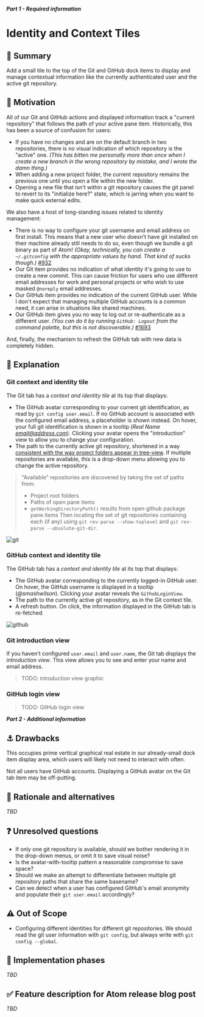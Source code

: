**_Part 1 - Required information_**

# Identity and Context Tiles

## :memo: Summary

Add a small tile to the top of the Git and GitHub dock items to display and manage contextual information like the currently authenticated user and the active git repository.

## :checkered_flag: Motivation

All of our Git and GitHub actions and displayed information track a "current repository" that follows the path of your active pane item. Historically, this has been a source of confusion for users:

* If you have no changes and are on the default branch in two repositories, there is no visual indication of which repository is the "active" one. _(This has bitten me personally more than once when I create a new branch in the wrong repository by mistake, and I wrote the damn thing.)_
* When adding a new project folder, the current repository remains the previous one until you open a file within the new folder.
* Opening a new file that isn't within a git repository causes the git panel to revert to its "initialize here?" state, which is jarring when you want to make quick external edits.

We also have a host of long-standing issues related to identity management:

* There is no way to configure your git username and email address on first install. This means that a new user who doesn't have git installed on their machine already still needs to do so, even though we bundle a git binary as part of Atom! _(Okay, technically, you can create a `~/.gitconfig` with the appropriate values by hand. That kind of sucks though.)_ [#932](https://github.com/atom/github/issues/932)
* Our Git item provides no indication of what identity it's going to use to create a new commit. This can cause friction for users who use different email addresses for work and personal projects or who wish to use masked `@noreply` email addresses.
* Our GitHub item provides no indication of the current GitHub user. While I don't expect that managing multiple GitHub accounts is a common need, it can arise in situations like shared machines.
* Our GitHub item gives you no way to log out or re-authenticate as a different user. _(You can do it by running `GitHub: Logout` from the command palette, but this is not discoverable.)_ [#1693](https://github.com/atom/github/issues/1693)

And, finally, the mechanism to refresh the GitHub tab with new data is completely hidden.

## 🤯 Explanation

### Git context and identity tile

The Git tab has a _context and identity tile_ at its top that displays:

* The GitHub avatar corresponding to your current git identification, as read by `git config user.email`. If no GitHub account is associated with the configured email address, a placeholder is shown instead. On hover, your full git identification is shown in a tooltip (_Real Name <email@address.com>_). Clicking your avatar opens the "introduction" view to allow you to change your configuration.
* The path to the currently active git repository, shortened in a way [consistent with the way project folders appear in tree-view](https://github.com/atom/tree-view/blob/master/lib/tree-view.coffee#L336). If multiple repositories are available, this is a drop-down menu allowing you to change the active repository.

> "Available" repositories are discovered by taking the set of paths from:
> * Project root folders
> * Paths of open pane items
> * `getWorkingDirectoryPath()` results from open github package pane items
> Then locating the set of git repositories containing each (if any) using `git rev-parse --show-toplevel` and
> `git rev-parse --absolute-git-dir`.

![git](https://user-images.githubusercontent.com/378023/52548367-abe86780-2e10-11e9-9dc1-8c4e3c2ad098.png)

### GitHub context and identity tile

The GitHub tab has a _context and identity tile_ at its top that displays:

* The GitHub avatar corresponding to the currently logged-in GitHub user. On hover, the GitHub username is displayed in a tooltip (_@smashwilson_). Clicking your avatar reveals the `GithubLoginView`.
* The path to the currently active git repository, as in the Git context tile.
* A refresh button. On click, the information displayed in the GitHub tab is re-fetched.

![github](https://user-images.githubusercontent.com/378023/52548380-b86cc000-2e10-11e9-9899-110306c2153c.png)

### Git introduction view

If you haven't configured `user.email` and `user.name`, the Git tab displays the _introduction view_. This view allows you to see and enter your name and email address.

> TODO: introduction view graphic

### GitHub login view

> TODO: GitHub login view

**_Part 2 - Additional information_**

## :anchor: Drawbacks

This occupies prime vertical graphical real estate in our already-small dock item display area, which users will likely not need to interact with often.

Not all users have GitHub accounts. Displaying a GitHub avatar on the Git tab item may be off-putting.

## :thinking: Rationale and alternatives

_TBD_

## :question: Unresolved questions

* If only one git repository is available, should we bother rendering it in the drop-down menus, or omit it to save visual noise?
* Is the avatar-with-tooltip pattern a reasonable compromise to save space?
* Should we make an attempt to differentiate between multiple git repository paths that share the same basename?
* Can we detect when a user has configured GitHub's email anonymity and populate their `git user.email` accordingly?

## :warning: Out of Scope

* Configuring different identities for different git repositories. We should read the git user information with `git config`, but always write with `git config --global`.

## :construction: Implementation phases

_TBD_

## :white_check_mark: Feature description for Atom release blog post

_TBD_

<!--
- When this feature is shipped, what would we like to say or show in our Atom release blog post (example: http://blog.atom.io/2018/07/31/atom-1-29.html)
- Feel free to drop ideas and gifs here during development
- Once development is complete, write a blurb for the release coordinator to copy/paste into the Atom release blog
-->
